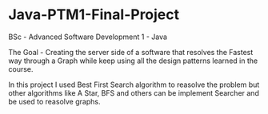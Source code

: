 # Java-PTM1-Final-Project
BSc - Advanced Software Development 1 - Java

The Goal - Creating the server side of a software that resolves the Fastest way through a Graph while keep using all the design patterns learned in the course.

In this project I used Best First Search algorithm to reasolve the problem but other algorithms like A Star, BFS and others can be implement Searcher and be used to reasolve graphs.
